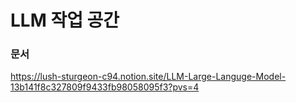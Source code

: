 # LLM 작업 공간

### 문서

https://lush-sturgeon-c94.notion.site/LLM-Large-Languge-Model-13b141f8c327809f9433fb98058095f3?pvs=4
